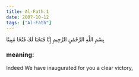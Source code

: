 ```yaml
---
title: Al-Fath:1
date: 2007-10-12
tags: ["Al-Fath"]
---
```

بِسْمِ اللَّهِ الرَّحْمَٰنِ الرَّحِيمِ إِنَّا فَتَحْنَا لَكَ فَتْحًا مُبِينًا
### meaning: 
Indeed We have inaugurated for you a clear victory,
